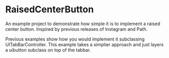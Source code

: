 RaisedCenterButton
==================

An example project to demonstrate how simple it is to implement a raised center button. Inspired by previous releases of Instagram and Path.

Previous examples show how you would implement it subclassing UITabBarController. This example takes a simplier approach and just layers a uibutton subclass on top of the tabbar.